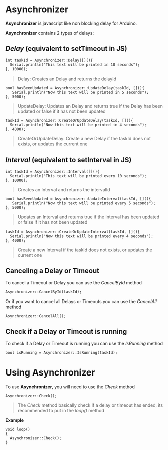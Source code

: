 # Asynchronizer
**Asynchronizer** is javascript like non blocking delay for Arduino.

**Asynchronizer** contains 2 types of delays:

## ***Delay* (equivalent to setTimeout in JS)**
```
int taskId = Asynchronizer::Delay([](){
  Serial.println("This text will be printed in 10 seconds");
}, 10000);
```
> Delay: Creates an Delay and returns the delayId

```
bool hasBeenUpdated = Asynchronizer::UpdateDelay(taskId, [](){
   Serial.println("Now this text will be printed in 5 seconds");
}, 5000);
```
> UpdateDelay: Updates an Delay and returns true if the Delay has been updated or false if it has not been updated

```
taskId = Asynchronizer::CreateOrUpdateDelay(taskId, [](){
  Serial.println("Now this text will be printed in 4 seconds");
}, 4000);
```
> CreateOrUpdateDelay: Create a new Delay if the taskId does not exists, or updates the current one

## ***Interval* (equivalent to setInterval in JS)**
```
int taskId = Asynchronizer::Interval([](){
  Serial.println("This text will be printed every 10 seconds");
}, 10000);
```
> Creates an Interval and returns the intervalId

```
bool hasBeenUpdated = Asynchronizer::UpdateInterval(taskId, [](){
   Serial.println("Now this text will be printed every 5 seconds");
}, 5000);
```
> Updates an Interval and returns true if the Interval has been updated or false if it has not been updated

```
taskId = Asynchronizer::CreateOrUpdateInterval(taskId, [](){
  Serial.println("Now this text will be printed every 4 seconds");
}, 4000);
```
> Create a new Interval if the taskId does not exists, or updates the current one

## **Canceling a Delay or Timeout**
To cancel a Timeout or Delay you can use the *CancelById* method
```
Asynchronizer::CancelById(taskId);
```
  Or if you want to cancel all Delays or Timeouts you can use the *CancelAll* method
```
Asynchronizer::CancelAll();
```

## **Check if a Delay or Timeout is running**
To check if a Delay or Timeout is running you can use the *IsRunning* method
```
bool isRunning = Asynchronizer::IsRunning(taskId);
```

# **Using Asynchronizer**
To use **Asynchronizer**, you will need to use the *Check* method
```
Asynchronizer::Check();
```
> The *Check* method basically check if a delay or timeout has ended, its recommended to put in the *loop()* method

**Example**
```
void loop() 
{   
  Asynchronizer::Check();
}
```

